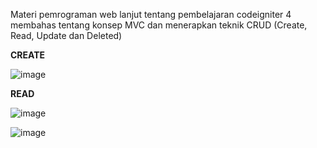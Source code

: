 Materi pemrograman web lanjut tentang pembelajaran codeigniter 4 membahas tentang konsep MVC dan menerapkan teknik CRUD (Create, Read, Update dan Deleted)

**CREATE**

![image](https://user-images.githubusercontent.com/48147326/161418306-9d40afc8-eb73-4fbe-b8f2-5c2b5ee18fe8.png)


**READ**


![image](https://user-images.githubusercontent.com/48147326/156876110-7a45b598-e2e3-4193-a264-baa61d11d994.png)

![image](https://user-images.githubusercontent.com/48147326/156911912-fa4e9362-7962-4086-ae69-c057770205c7.png)

